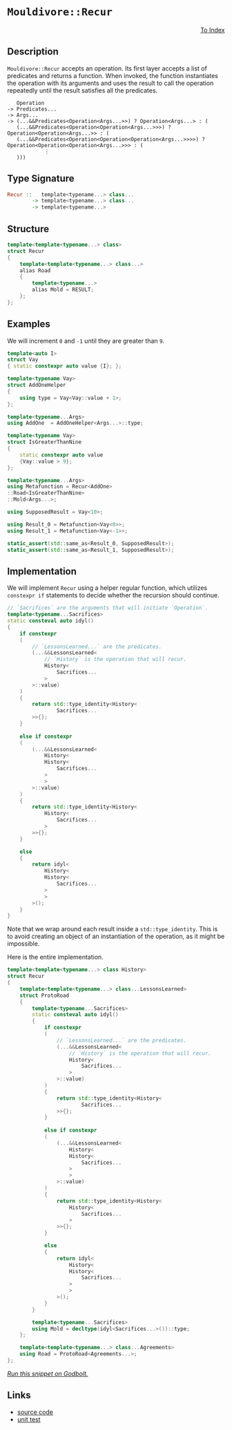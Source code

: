 <!-- Copyright 2024 Feng Mofan
SPDX-License-Identifier: Apache-2.0 -->

# `Mouldivore::Recur`

<p style='text-align: right;'><a href="../../../facilities/metafunctions.md#mouldivore-recur">To Index</a></p>

## Description

`Mouldivore::Recur` accepts an operation.
Its first layer accepts a list of predicates and returns a function.
When invoked, the function instantiates the operation with its arguments and uses the result to call the operation repeatedly until the result satisfies all the predicates.

<pre><code>   Operation
-> Predicates...
-> Args...
-> (...&&Predicates&lt;Operation&lt;Args...&gt;&gt;) ? Operation&lt;Args...&gt; : (
   (...&&Predicates&lt;Operation&lt;Operation&lt;Args...&gt;&gt;&gt;) ? Operation&lt;Operation&lt;Args...&gt;&gt; : (
   (...&&Predicates&lt;Operation&lt;Operation&lt;Operation&lt;Args...&gt;&gt;&gt;&gt;) ? Operation&lt;Operation&lt;Operation&lt;Args...&gt;&gt;&gt; : (
            &vellip;
   )))</code></pre>

## Type Signature

```Haskell
Recur ::   template<typename...> class...
        -> template<typename...> class...
        -> template<typename...>
```

## Structure

```C++
template<template<typename...> class>
struct Recur
{
    template<template<typename...> class...>
    alias Road
    {
        template<typename...>
        alias Mold = RESULT;
    };
};
```

## Examples

We will increment `0` and `-1` until they are greater than `9`.

```C++
template<auto I>
struct Vay
{ static constexpr auto value {I}; };

template<typename Vay>
struct AddOneHelper
{
    using type = Vay<Vay::value + 1>;
};

template<typename...Args>
using AddOne  = AddOneHelper<Args...>::type;

template<typename Vay>
struct IsGreaterThanNine
{
    static constexpr auto value
    {Vay::value > 9};
};

template<typename...Args>
using Metafunction = Recur<AddOne>
::Road<IsGreaterThanNine>
::Mold<Args...>;

using SupposedResult = Vay<10>;

using Result_0 = Metafunction<Vay<0>>;
using Result_1 = Metafunction<Vay<-1>>;

static_assert(std::same_as<Result_0, SupposedResult>);
static_assert(std::same_as<Result_1, SupposedResult>);
```

## Implementation

We will implement `Recur` using a helper regular function, which utilizes `constexpr if` statements to decide whether the recursion should continue.

```C++
// `Sacrifices` are the arguments that will initiate `Operation`.
template<typename...Sacrifices>
static consteval auto idyl()
{
    if constexpr 
    (
        // `LessonsLearned...` are the predicates.
        (...&&LessonsLearned<
            // `History` is the operation that will recur.
            History<
                Sacrifices...
            >
        >::value)
    )
    {
        return std::type_identity<History<
                Sacrifices...
        >>{};
    }
    
    else if constexpr 
    (
        (...&&LessonsLearned<
            History<
            History<
                Sacrifices...
            >
            >
        >::value)
    )
    {
        return std::type_identity<History<
            History<
                Sacrifices...
            >
        >>{};
    }

    else
    {
        return idyl<
            History<
            History<
                Sacrifices...
            >
            >
        >();
    }
}
```

Note that we wrap around each result inside a `std::type_identity`.
This is to avoid creating an object of an instantiation of the operation, as it might be impossible.

Here is the entire implementation.

```C++
template<template<typename...> class History>
struct Recur
{
    template<template<typename...> class...LessonsLearned>
    struct ProtoRoad
    {
        template<typename...Sacrifices>
        static consteval auto idyl()
        {
            if constexpr 
            (
                // `LessonsLearned...` are the predicates.
                (...&&LessonsLearned<
                    // `History` is the operation that will recur.
                    History<
                        Sacrifices...
                    >
                >::value)
            )
            {
                return std::type_identity<History<
                        Sacrifices...
                >>{};
            }
            
            else if constexpr 
            (
                (...&&LessonsLearned<
                    History<
                    History<
                        Sacrifices...
                    >
                    >
                >::value)
            )
            {
                return std::type_identity<History<
                    History<
                        Sacrifices...
                    >
                >>{};
            }

            else
            {
                return idyl<
                    History<
                    History<
                        Sacrifices...
                    >
                    >
                >();
            }
        }

        template<typename...Sacrifices>
        using Mold = decltype(idyl<Sacrifices...>())::type;
    };

    template<template<typename...> class...Agreements>
    using Road = ProtoRoad<Agreements...>;
};
```

[*Run this snippet on Godbolt.*](https://godbolt.org/#z:OYLghAFBqd5QCxAYwPYBMCmBRdBLAF1QCcAaPECAMzwBtMA7AQwFtMQByARg9KtQYEAysib0QXACx8BBAKoBnTAAUAHpwAMvAFYTStJg1DIApACYAQuYukl9ZATwDKjdAGFUtAK4sGIM9KuADJ4DJgAcj4ARpjEIAAcAOykAA6oCoRODB7evv7SaRmOAiFhkSwxcUm2mPbFDEIETMQEOT5%2BATV1WY3NBKUR0bEJyQpNLW15nWN9A%2BWVIwCUtqhexMjsHOYAzKHI3lgA1Cbbbl6OtIQAnifYJhoAgvcPBJgsKQavJ26v75%2BY3wIVxSjFYmAAdJDbod9kwFApDgAJPBjEg3bZ3R5jYheByHABKmGQa2eJkSVkehyph1%2BHyYX1OtP%2BgOBoLYkPB0Nh8I5QUw8IECj5zTC6Fuz2ph2xuIIh2UxFQRHxqCYYsp1LJFIekslTPpAMZrOY7MhQiYyGIeBoGwU4vVOqlTUcyBhgteADcxIcmOdUIc8OgrrQIIsJQ7juSw%2BHqVbXQwxphVCliMd7dHDhAo%2BnJQB6HPHABsGj5AvjwuIoo5JiL3uImBpCHrycw%2BFErwUnLT2apECrZgL5gLJYUgvLou%2BWe7OrzhY0yNRxBuNZRDfrqBBxHpWQb9MOAHc6LRDnXicRO9qp%2BH50RFxOu5eHWaLVa8Daq/eH3aL5%2BMSAQJ7vEwUMPx1YDv3TTVJ27OsCDWBhHXQP8gRBAB9ANGEcIFvmvNE73Ah9H3NS1rX5d98O7cUMUgxIABETi1KcyTokDJSgh1aiUf0qDjBMkxTNidUzFjw17KF%2B0HYdR0wEUWzwgidRw29TgEqdFPRNwVIIp9iNfUioWE7Mv3k1iqIMnVbj/ACvCAzSqTAxjIzMyUYLghCkNZNCsEEa5sJRG91Ns9M1Lk4zCOfEiO308if0xaKIKoqjI1o%2BjAqY0kzI4gEzMgpzqRcit/UDWgQtC4LlNyh0yo0ir020l83yi0KqSMpqWpikMUuy5KQLSx4BL1BkfiNMEOTqiK2p1LwMiMQ4AFlPHQY5thow4sH2ZDMAgAMg2%2BMbdMizkMRDRZ3JBTrwLS7YtSzAaDR%2BN46UGjbjQhKEMRhAweUhB5gDrN4MNtUzwKm0JgAJFVFpOFb5UVVBlVVb4fr%2BthBAOyjruSq70oeHMACp8YJwmiZzZ48YJw4ABV%2BQIBFCZJx4yaJpn8fpp4%2BrMXYGH2Lwjm%2Bc46B8oHScJuaBFhhgrkOOnnlu74fSIQ4AEkv2lPF5oYcWbj68lHS3F00HjV4%2BO9X1Dis%2BtNWVzGLAjOisb6hmRYedB0AAeTCKWCdZ2XDRBF7DgANTEFWCBxPFnbdsJEVqDdSUc4HprBjalpW9XNe%2BIPaEssRrOOSxDi4dG47t67Hh9oa/ZG77iGAQHYpBmaI/d%2BsU8OJuo5j2JEZrtHfxADbzuF8nFYUABxOt9WICmEEMcJQnraWy4e5lfbZetM5DsPZRH8fpNeKeZ4YOewjjhjqRmZ0eKN5MTYV82s01TPs8ApbsEOABOS6MZL7Hy%2BeqvwQPB7l%2BBuYNZqYCaFQLwXN6it0JKeRGLtm5fj/PDMUpwd4T33tPWe88UEgHmrQdBbggG1yrAlUuDxQGHCEF4FIhQWyEgUF4Wgsooaiw1kQCW3wuAaCLg7KhicCT8hYQQFCGhW7gMgdAhwWRvhpy4epPhCU7j20EaDYRzDWEoS4JIiBTAoEwLkacBRAh1IAFpC4qMHliJ0r4UJwiUC0CAYxEIgAUGCBxgM3BMNEeI0gNC6EMPQL41htxQxqIvvYxxsQCAuIIG4jxbAvHfFCWIrgATaH0PSIwkRYSMQRIsBwZYWcOAAFZeB%2BA4FoUgqBOAaUsNYKUqx1gWw5jwUgBBNDFOWAAaxAGUsw4JEgBHiPEMpGh36DI0AWeI2x9CcEkLwFgEgNAaFIFUmpdSOC8AUCAdZXTqnFNIHAWAMBEAgFWAQFI5xyCUDQO8OgsRwhgk4KoeIBZzEFkkIcYAyAXRSHBGYXgLZCAkADHofgggRBiHYFIGQghFAqHUEc0gugMl7k3CkTgPASmcAqRs7ptTOCu3ODc2UqBuLvM%2Bd835/yC6SCBRmDwjz6D8XaYsXghytDLAgEgB5KQnlkAoBAAVQqQDACkGYPgdB957IgFEIlURQjNCuDi3gyrmCLldlEbQRJDkdIeSjAg7taBqtRVgKIXhgBuDELQPZ3BeBYBYIYYA4gLV4BPI4d0/IiWJiJOcTYHTQivFKTUy4URNyLg8FgIloc8ArMdaQH1xAog5Jom8V1lwjDdOWFQAwtcA54EwHuV2ft1UIuEKIcQ8KoXyCUGoIl6L9CupQNYaw%2Bg8BRD2ZAZY656gOvMa4qGphGmWDMFslNlosA9pDF0fVWQXAMHcJ4doehgjz3mMMDJhRMgCEmH4Hd6Q90MDmEMOIGS7ALoEL0CYq68iXtqNeho4x%2BibvPXoGYd7ciHtsK%2Bs9FRt3LBHGsDYEg8XlMqUS7ZhxqVfJ%2BX8gFjKzAZlwGC9l2wuCcs6bm5YjZVTDDnf0yQ2xwTv22IkSQGhJABCLBoMpBZ34LI4Es0gKzMPggLFwWZ794jcbKZILgZTyMFkJai7Zuz9k4aOby85fLLlktuSKsVbKXlsE4M0Fg7pEjmKYB9V1Bd37gi4OCGpoKbwQoyXWmFNbpB1qRY21FuhpWYqYNix1EGCWbN4Ns0l1zziHEpbWLTOm9OwhmlwIzJmJEQBZYKtledthmGw9y458mVOxDuaK1ArLhiae0%2BY8Lkr368Jlaw2I8rFWos1aqitNXtW6v1RWo1GFTXmpqZa61traD2orc6rNmwOueoXT6h1ZnVABteBWkNtQiURqjVcGNg2uWWkTR0lNaalAZpdUYbNoAZN8ALQoItJay2MArdZ6tcK7OyAcyimpzmW05tHVYSwnbu3wD7SkAdnAh0JJHe28dk7YjTt9b2%2BdsjnAQFcAe9dy6AMLCPUULIsOkcnoR9uiH9Rb2tHvb%2Bq9kOX2zHfYBi9f6%2Bio/Jy0DHF7gMtLA1h5jXnoOcGCwVsLBgItRdM6h/AN5EtYa5bh0g%2BGsBxDnaU1j7GjPUcSMJxIiRtg0ckN8jJ3niU7NsFJ1Lsn4DyaueSrLGXiBqc2Jp2lLAFDuhdO6SL4J/hjBBXz8FiErOyBs9dytd2m0gHma59zuKmdQfEySxTFLuLm5%2BZb63Zs7cO9lLFnL8XYiJe2Cl3NJz%2BVJ6FUb7PbL/zIHoShW378ULx4ccQFg3yytysoFVmp9XzUdMbzqvVDhms5eNW1olnWbV2odR0/ru3lukHwF6vAo2/UTeJFNpNM2w28Hm6qpbcbVsVo2%2BmzNu3QYZ/zUwQtxbS3lqTZd2FEgbuIobfdnQvunvGEBzYCNs6vs/Y4DmVxbax0WAnT5qd6Fn9Y6LrQ7LqU4bplAfpo71CU67r1A06fpPqE446U4E7Y7/ok6I5U644/qfpoHgGk7gYrCgZwqebB5bKs6R6HDR425x76hjC87oYC7p4yZ4bSRi6UAQZS7%2BBGbbDbBlITKCZrI8GJCzJiZkGa57IHLC7EaJBApy5cBSDvyy7kZcDJClLbCkE%2BacBC7MHMbAqiGaGa467LApoZDOCSBAA)

## Links

- [source code](../../../../conceptrodon/descend/mouldivore/recur.hpp)
- [unit test](../../../../tests/unit/metafunctions/mouldivore/recur.test.hpp)
